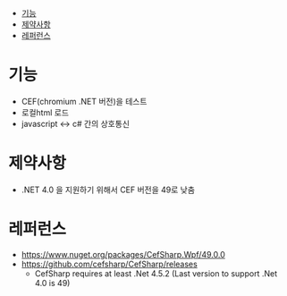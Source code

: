 <!-- TOC -->

- [기능](#%EA%B8%B0%EB%8A%A5)
- [제약사항](#%EC%A0%9C%EC%95%BD%EC%82%AC%ED%95%AD)
- [레퍼런스](#%EB%A0%88%ED%8D%BC%EB%9F%B0%EC%8A%A4)

<!-- /TOC -->

# 기능
- CEF(chromium .NET 버전)을 테스트
- 로컬html 로드
- javascript <-> c# 간의 상호통신

# 제약사항
- .NET 4.0 을 지원하기 위해서 CEF 버전을 49로 낮춤

# 레퍼런스
- https://www.nuget.org/packages/CefSharp.Wpf/49.0.0
- https://github.com/cefsharp/CefSharp/releases
    - CefSharp requires at least .Net 4.5.2 (Last version to support .Net 4.0 is 49)
